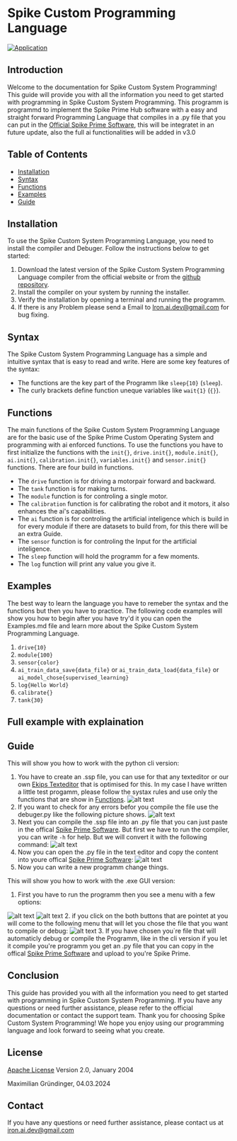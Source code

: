 # Spike Custom Programming Language

[![Application](https://github.com/Spike-Prime-Pro/Spike-Custom-Programming-Language-and-Compiler/actions/workflows/python-app.yml/badge.svg?branch=main)](https://github.com/Spike-Prime-Pro/Spike-Custom-Programming-Language-and-Compiler/actions/workflows/python-app.yml)

## Introduction

Welcome to the documentation for Spike Custom System Programming! This guide will provide you with all the information you need to get started with programming in Spike Custom System Programming.
This programm is programmd to implement the Spike Prime Hub software with a easy and straight forward Programming Language that compiles in a .py file that you can put in the [Official Spike Prime Software](https://education.lego.com/de-de/downloads/spike-app/software/), this will be integratet in an future update, also the full ai functionalities will be added in v3.0

## Table of Contents

- [Installation](#installation)
- [Syntax](#syntax)
- [Functions](#functions)
- [Examples](#examples)
- [Guide](#guide)

## Installation

To use the Spike Custom System Programming Language, you need to install the compiler and Debuger. Follow the instructions below to get started:

1. Download the latest version of the Spike Custom System Programming Language compiler from the official website or from the [github repository](https://github.com/Spike-Prime-Pro/Spike-Custom-Programming-Language-and-Compiler/releases).
2. Install the compiler on your system by running the installer.
3. Verify the installation by opening a terminal and running the programm.
4. If there is any Problem please send a Email to <Iron.ai.dev@gmail.com> for bug fixing.

## Syntax

The Spike Custom System Programming Language has a simple and intuitive syntax that is easy to read and write. Here are some key features of the syntax:

- The functions are the key part of the Programm like `sleep{10}` (`sleep`).
- The curly brackets define function uneque variables like `wait{1}` (`{}`).

## Functions

The main functions of the Spike Custom System Programming Language are for the basic use of the Spike Prime Custom Operating System and programming with ai enforced functions. To use the functions you have to first initialize the functions with the `init{}`, `drive.init{}`, `module.init{}`, `ai.init{}`, `calibration.init{}`, `variables.init{}` and `sensor.init{}` functions.
There are four build in functions.

- The `drive` function is for driving a motorpair forward and backward.
- The `tank` function is for making turns.
- The `module` function is for controling a single motor.
- The `calibration` function is for calibrating the robot and it motors, it also enhances the ai's capabilities.
- The `ai` function is for controling the artificial inteligence which is build in for every module if there are datasets to build from, for this there will be an extra Guide.
- The `sensor` function is for controling the Input for the artificial inteligence.
- The `sleep` function will hold the programm for a few moments.
- The `log` function will print any value you give it.

## Examples

The best way to learn the language you have to remeber the syntax and the functions but then you have to practice. The following code examples will show you how to begin after you have try'd it you can open the Examples.md file and learn more about the Spike Custom System Programming Language.

1. `drive{10}`
2. `module{100}`
3. `sensor{color}`
4. `ai_train_data_save{data_file}` or `ai_train_data_load{data_file}` or `ai_model_chose{supervised_learning}`
5. `log{Hello World}`
6. `calibrate{}`
7. `tank{30}`

## Full example with explaination



## Guide

This will show you how to work with the python cli version:

1. You have to create an .ssp file, you can use for that any texteditor or our own [Ekips Texteditor](https://github.com/Ekips-Prime-Pro/Ekips-Prime-Pro-Editor) that is optimised for this. In my case I have written a little test progamm, please follow the systax rules and use only the functions that are show in [Functions](#functions).
 ![alt text](image.png)
2. If you want to check for any errors befor you compile the file use the debuger.py like the following picture shows.
 ![alt text](image-1.png)
3. Next you can compile the .ssp file into an .py file that you can just paste in the offical [Spike Prime Software](https://spike.legoeducation.com/). But first we have to run the compiler, you can write `-h` for help. But we will convert it with the following command:
 ![alt text](image-2.png)
4. Now you can open the .py file in the text editor and copy the content into youre offical [Spike Prime Software](https://spike.legoeducation.com/):
 ![alt text](image-3.png)
5. Now you can write a new programm change things.

This will show you how to work with the .exe GUI version:

1. First you have to run the programm then you see a menu with a few options:

![alt text](image-4.png)  ![alt text](image-5.png)
2. if you click on the both buttons that are pointet at you will come to the following menu that will let you chose the file that you want to compile or debug:
![alt text](image-6.png)
3. If you have chosen you`re file that will automaticly debug or compile the Programm, like in the cli version if you let it compile you're programm you get an .py file that you can copy in the offical [Spike Prime Software](https://spike.legoeducation.com/) and upload to you're Spike Prime.

## Conclusion

This guide has provided you with all the information you need to get started with programming in Spike Custom System Programming. If you have any questions or need further assistance, please refer to the official documentation or contact the support team.
Thank you for choosing Spike Custom System Programming! We hope you enjoy using our programming language and look forward to seeing what you create.

## License

[Apache License](http://www.apache.org/licenses/)
Version 2.0, January 2004

Maximilian Gründinger, 04.03.2024

## Contact

If you have any questions or need further assistance, please contact us at <iron.ai.dev@gmail.com>
